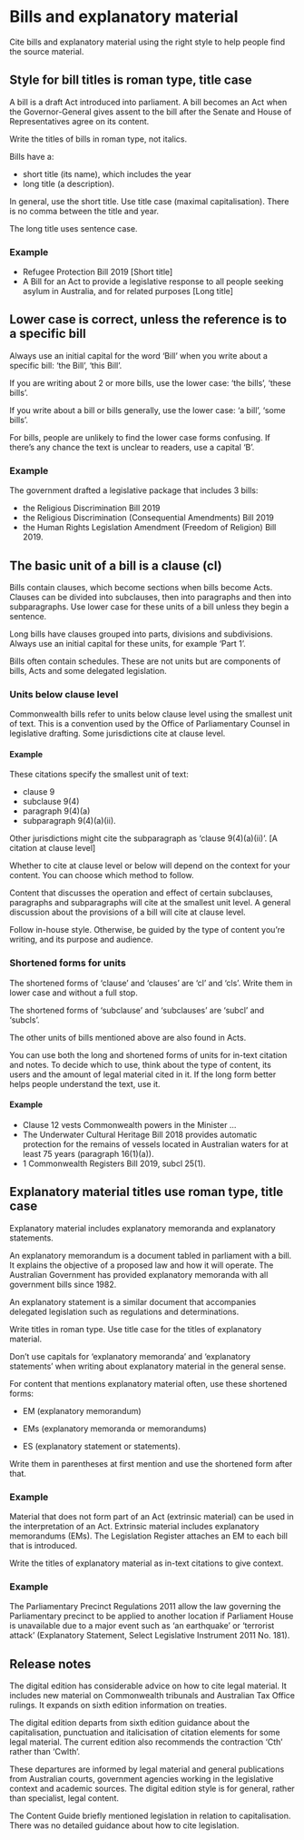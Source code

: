 Bills and explanatory material
==============================

Cite bills and explanatory material using the right style to help people find the source material.

Style for bill titles is roman type, title case
-----------------------------------------------

A bill is a draft Act introduced into parliament. A bill becomes an Act when the Governor-General gives assent to the bill after the Senate and House of Representatives agree on its content.

Write the titles of bills in roman type, not italics.

Bills have a:

*   short title (its name), which includes the year
*   long title (a description).

In general, use the short title. Use title case (maximal capitalisation). There is no comma between the title and year.

The long title uses sentence case.

### Example

*   Refugee Protection Bill 2019 \[Short title\]
*   A Bill for an Act to provide a legislative response to all people seeking asylum in Australia, and for related purposes \[Long title\]

Lower case is correct, unless the reference is to a specific bill
-----------------------------------------------------------------

Always use an initial capital for the word ‘Bill’ when you write about a specific bill: ‘the Bill’, ‘this Bill’.

If you are writing about 2 or more bills, use the lower case: ‘the bills’, ‘these bills’.

If you write about a bill or bills generally, use the lower case: ‘a bill’, ‘some bills’.

For bills, people are unlikely to find the lower case forms confusing. If there’s any chance the text is unclear to readers, use a capital ‘B’.

### Example

The government drafted a legislative package that includes 3 bills:

*   the Religious Discrimination Bill 2019
*   the Religious Discrimination (Consequential Amendments) Bill 2019
*   the Human Rights Legislation Amendment (Freedom of Religion) Bill 2019.

The basic unit of a bill is a clause (cl)
-----------------------------------------

Bills contain clauses, which become sections when bills become Acts. Clauses can be divided into subclauses, then into paragraphs and then into subparagraphs. Use lower case for these units of a bill unless they begin a sentence.

Long bills have clauses grouped into parts, divisions and subdivisions. Always use an initial capital for these units, for example ‘Part 1’.

Bills often contain schedules. These are not units but are components of bills, Acts and some delegated legislation.

### Units below clause level

Commonwealth bills refer to units below clause level using the smallest unit of text. This is a convention used by the Office of Parliamentary Counsel in legislative drafting. Some jurisdictions cite at clause level.

#### Example

These citations specify the smallest unit of text:

*   clause 9
*   subclause 9(4)
*   paragraph 9(4)(a)
*   subparagraph 9(4)(a)(ii).

Other jurisdictions might cite the subparagraph as ‘clause 9(4)(a)(ii)’. \[A citation at clause level\]

Whether to cite at clause level or below will depend on the context for your content. You can choose which method to follow.

Content that discusses the operation and effect of certain subclauses, paragraphs and subparagraphs will cite at the smallest unit level. A general discussion about the provisions of a bill will cite at clause level.

Follow in-house style. Otherwise, be guided by the type of content you’re writing, and its purpose and audience.

### Shortened forms for units

The shortened forms of ‘clause’ and ‘clauses’ are ‘cl’ and ‘cls’. Write them in lower case and without a full stop.

The shortened forms of ‘subclause’ and ‘subclauses’ are ‘subcl’ and ‘subcls’.

The other units of bills mentioned above are also found in Acts.

You can use both the long and shortened forms of units for in-text citation and notes. To decide which to use, think about the type of content, its users and the amount of legal material cited in it. If the long form better helps people understand the text, use it.

#### Example

*   Clause 12 vests Commonwealth powers in the Minister …
*   The Underwater Cultural Heritage Bill 2018 provides automatic protection for the remains of vessels located in Australian waters for at least 75 years (paragraph 16(1)(a)).
*   1 Commonwealth Registers Bill 2019, subcl 25(1).

Explanatory material titles use roman type, title case
------------------------------------------------------

Explanatory material includes explanatory memoranda and explanatory statements.

An explanatory memorandum is a document tabled in parliament with a bill. It explains the objective of a proposed law and how it will operate. The Australian Government has provided explanatory memoranda with all government bills since 1982.

An explanatory statement is a similar document that accompanies delegated legislation such as regulations and determinations.

Write titles in roman type. Use title case for the titles of explanatory material.

Don’t use capitals for ‘explanatory memoranda’ and ‘explanatory statements’ when writing about explanatory material in the general sense.

For content that mentions explanatory material often, use these shortened forms:

*   EM (explanatory memorandum)
    
*   EMs (explanatory memoranda or memorandums)
    
*   ES (explanatory statement or statements).
    

Write them in parentheses at first mention and use the shortened form after that.

### Example

Material that does not form part of an Act (extrinsic material) can be used in the interpretation of an Act. Extrinsic material includes explanatory memorandums (EMs). The Legislation Register attaches an EM to each bill that is introduced.

Write the titles of explanatory material as in-text citations to give context.

### Example

The Parliamentary Precinct Regulations 2011 allow the law governing the Parliamentary precinct to be applied to another location if Parliament House is unavailable due to a major event such as ‘an earthquake’ or ‘terrorist attack’ (Explanatory Statement, Select Legislative Instrument 2011 No. 181).

Release notes
-------------

The digital edition has considerable advice on how to cite legal material. It includes new material on Commonwealth tribunals and Australian Tax Office rulings. It expands on sixth edition information on treaties.

The digital edition departs from sixth edition guidance about the capitalisation, punctuation and italicisation of citation elements for some legal material. The current edition also recommends the contraction ‘Cth’ rather than ‘Cwlth’.

These departures are informed by legal material and general publications from Australian courts, government agencies working in the legislative context and academic sources. The digital edition style is for general, rather than specialist, legal content.

The Content Guide briefly mentioned legislation in relation to capitalisation. There was no detailed guidance about how to cite legislation.